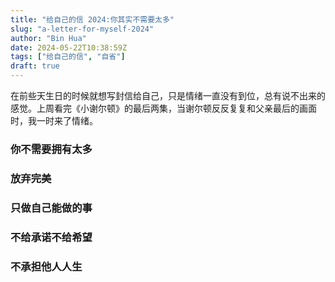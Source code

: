 ```yaml
---
title: "给自己的信 2024:你其实不需要太多"
slug: "a-letter-for-myself-2024"
author: "Bin Hua"
date: 2024-05-22T10:38:59Z
tags: ["给自己的信", "自省"]
draft: true
---
```


在前些天生日的时候就想写封信给自己，只是情绪一直没有到位，总有说不出来的感觉。上周看完《小谢尔顿》的最后两集，当谢尔顿反反复复和父亲最后的画面时，我一时来了情绪。

### 你不需要拥有太多

### 放弃完美

### 只做自己能做的事

### 不给承诺不给希望

### 不承担他人人生